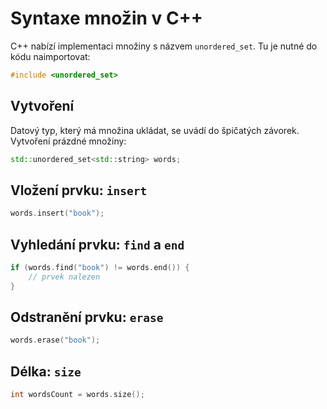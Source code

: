 # Syntaxe množin v C++

C++ nabízí implementaci množiny s názvem `unordered_set`. Tu je nutné do kódu naimportovat:

```cpp
#include <unordered_set>
```

## Vytvoření

Datový typ, který má množina ukládat, se uvádí do špičatých závorek. Vytvoření prázdné množiny:

```cpp
std::unordered_set<std::string> words;
```

## Vložení prvku: `insert`

```cpp
words.insert("book");
```

## Vyhledání prvku: `find` a `end`

```cpp
if (words.find("book") != words.end()) {
    // prvek nalezen
}
```

## Odstranění prvku: `erase`

```cpp
words.erase("book");
```

## Délka: `size`

```cpp
int wordsCount = words.size();
```
